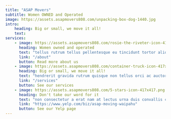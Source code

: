 ```yaml
---
title: "ASAP Movers"
subtitle: Women OWNED and Operated
image: https://assets.asapmovers808.com/unpacking-box-dog-1440.jpg
intro:
    heading: Big or small, we move it all!
    text: 
services:
    - image: https://assets.asapmovers808.com/rosie-the-riveter-icon-417x417.png
      heading: Women owned and operated
      text: "tellus rutrum tellus pellentesque eu tincidunt tortor aliquam nulla facilisi cras fermentum odio eu feugiat pretium nibh ipsum consequat nisl vel pretium lectus quam id leo in vitae turpis massa"
      link: "/about"
      button: Read more about us
    - image: https://assets.asapmovers808.com/container-truck-icon-417x417.png
      heading: Big or small, we move it all!
      text: "hendrerit gravida rutrum quisque non tellus orci ac auctor augue mauris augue neque gravida in fermentum et sollicitudin ac orci phasellus egestas tellus rutrum tellus pellentesque eu tincidunt tortor aliquam"
      link: "/services"
      button: See our services
    - image: https://assets.asapmovers808.com/5-stars-icon-417x417.png
      heading: Don't take our word for it
      text: "non consectetur a erat nam at lectus urna duis convallis convallis tellus id interdum velit laoreet id donec ultrices tincidunt arcu non sodales neque sodales ut etiam sit amet nisl"
      link: "https://www.yelp.com/biz/asap-moving-waipahu"
      button: See our Yelp page
---
```


